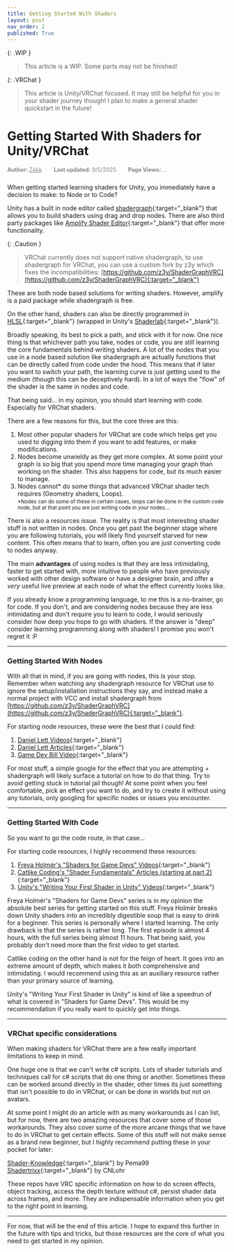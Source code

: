 ```yaml
---
title: Getting Started With Shaders
layout: post
nav_order: 2
published: True
---
```

{: .WIP }
> This article is a WIP. Some parts may not be finished!

{: .VRChat }
> This article is Unity/VRChat focused. It may still be helpful for you in your shader journey though! I plan to make a general shader quickstart in the future!

# Getting Started With Shaders for Unity/VRChat
<div style="font-size: 0.9em; color: #858585ff; margin-bottom: 1.5rem;">
  <span style="margin-right: 1.5rem;"><strong>Author:</strong> <a href="{{ site.FirstPartyAuthorLink }}" style="color: inherit;">Zekk</a></span>
  <span style="margin-right: 1.5rem;"><strong>Last updated:</strong> 9/5/2025</span>
  <span><strong>Page Views: </strong><span id="hit-count">...</span></span>
</div>

When getting started learning shaders for Unity, you immediately have a decision to make: to Node or to Code?

Unity has a built in node editor called [shadergraph](https://learn.unity.com/tutorial/introduction-to-shader-graph){:target="_blank"} that allows you to build shaders using drag and drop nodes. There are also third party packages like [Amplify Shader Editor](https://amplify.pt/unity/amplify-shader-editor/){:target="_blank"} that offer more functionality.

{: .Caution }
> VRChat currently does not support native shadergraph, to use shadergraph for VRChat, you can use a custom fork by z3y which fixes the incompatibilities: [https://github.com/z3y/ShaderGraphVRC](https://github.com/z3y/ShaderGraphVRC){:target="_blank"}

These are both node based solutions for writing shaders. However, amplify is a paid package while shadergraph is free.

On the other hand, shaders can also be directly programmed in [HLSL](https://learn.microsoft.com/en-us/windows/win32/direct3dhlsl/dx-graphics-hlsl){:target="_blank"} (wrapped in Unity's [Shaderlab](https://docs.unity3d.com/6000.2/Documentation/Manual/SL-Reference.html){:target="_blank"}).

Broadly speaking, its best to pick a path, and stick with it for now. One nice thing is that whichever path you take, nodes or code, you are still learning the core fundamentals behind writing shaders. A lot of the nodes that you use in a node based solution like shadergraph are actually functions that can be directly called from code under the hood. This means that if later you want to switch your path, the learning curve is just getting used to the medium (though this can be deceptively hard). In a lot of ways the "flow" of the shader is the same in nodes and code.

That being said... in my opinion, you should start learning with code. Especially for VRChat shaders. 

There are a few reasons for this, but the core three are this: 
1. Most other popular shaders for VRChat are code which helps get you used to digging into them if you want to add features, or make modifications.
2. Nodes become unwieldy as they get more complex. At some point your graph is so big that you spend more time managing your graph than working on the shader. This also happens for code, but its much easier to manage.
3. Nodes cannot* do some things that advanced VRChat shader tech requires (Geometry shaders, Loops).<br>
<small>*Nodes can do some of these in certain cases, loops can be done in the custom code node, but at that point you are just writing code in your nodes...</small>

There is also a resources issue. The reality is that most interesting shader stuff is not written in nodes. Once you get past the beginner stage where you are following tutorials, you will likely find yourself starved for new content. This often means that to learn, often you are just converting code to nodes anyway.

The main **advantages** of using nodes is that they are less intimidating, faster to get started with, more intuitive to people who have previously worked with other design software or have a designer brain, and offer a *very* useful live preview at each node of what the effect currently looks like.

If you already know a programming language, to me this is a no-brainer, go for code. If you don't, and are considering nodes because they are less intimidating and don't require you to learn to code, I would seriously consider how deep you hope to go with shaders. If the answer is "deep" consider learning programming along with shaders! I promise you won't regret it :P

---

### Getting Started With Nodes

With all that in mind, if you are going with nodes, this is your stop. Remember when watching any shadergraph resource for VRChat use to ignore the setup/installation instructions they say, and instead make a normal project with VCC and install shadergraph from [https://github.com/z3y/ShaderGraphVRC](https://github.com/z3y/ShaderGraphVRC){:target="_blank"}.

For starting node resources, these were the best that I could find:
1. [Daniel Lett Videos](https://www.youtube.com/playlist?list=PLsaDw3p1XpJiGHPnA8gZH6gO2gQYz3JH1){:target="_blank"}
2. [Daniel Lett Articles](https://danielilett.com/2023-09-26-tut7-3-intro-to-shader-graph/){:target="_blank"}
3. [Game Dev Bill Video](https://www.youtube.com/watch?v=FLVNfBQgeQc){:target="_blank"}

For most stuff, a simple google for the effect that you are attempting + shadergraph will likely surface a tutorial on how to do that thing. Try to avoid getting stuck in tutorial jail though! At some point when you feel comfortable, pick an effect you want to do, and try to create it without using any tutorials, only googling for specific nodes or issues you encounter.

---

### Getting Started With Code

So you want to go the code route, in that case...

For starting code resources, I highly recommend these resources:
1. [Freya Holmér's "Shaders for Game Devs" Videos](https://www.youtube.com/playlist?list=PLImQaTpSAdsCnJon-Eir92SZMl7tPBS4Z){:target="_blank"}
2. [Catlike Coding's "Shader Fundamentals" Articles (starting at part 2)](https://catlikecoding.com/unity/tutorials/rendering/part-2/){:target="_blank"}
3. [Unity's "Writing Your First Shader in Unity" Videos](https://www.youtube.com/watch?v=zCkC5e_Pkz4&list=PLX2vGYjWbI0RS_lkb68ApE2YPcZMC4Ohz&index=1){:target="_blank"}

Freya Holmér's "Shaders for Game Devs" series is in my opinion the absolute best series for getting started on this stuff. Freya Holmér breaks down Unity shaders into an incredibly digestible soup that is easy to drink for a beginner. This series is personally where I started learning. The only drawback is that the series is rather long. The first episode is almost 4 hours, with the full series being almost 11 hours. That being said, you probably don't need more than the first video to get started.

Catlike coding on the other hand is not for the feign of heart. It goes into an extreme amount of depth, which makes it both comprehensive and intimidating. I would recommend using this as an auxiliary resource rather than your primary source of learning.

Unity's "Writing Your First Shader in Unity" is kind of like a speedrun of what is covered in "Shaders for Game Devs". This would be my recommendation if you really want to quickly get into things.

---

### VRChat specific considerations

When making shaders for VRChat there are a few really important limitations to keep in mind.

One huge one is that we can't write c# scripts. Lots of shader tutorials and techniques call for c# scripts that do one thing or another. Sometimes these can be worked around directly in the shader, other times its just something that isn't possible to do in VRChat, or can be done in worlds but not on avatars.

At some point I might do an article with as many workarounds as I can list, but for now, there are two amazing resources that cover some of those workarounds. They also cover some of the more arcane things that we have to do in VRChat to get certain effects. Some of this stuff will not make sense as a brand new beginner, but I highly recommend putting these in your pocket for later:

[Shader-Knowledge](https://github.com/pema99/shader-knowledge/tree/main){:target="_blank"} by Pema99 <br>
[Shadertrixx](https://github.com/cnlohr/shadertrixx){:target="_blank"} by CNLohr <br>

These repos have VRC specific information on how to do screen effects, object tracking, access the depth texture without c#, persist shader data across frames, and more. They are indispensable information when you get to the right point in learning.

---

For now, that will be the end of this article. I hope to expand this further in the future with tips and tricks, but those resources are the core of what you need to get started in my opinion.


